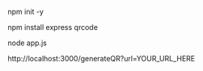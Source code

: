 npm init -y

npm install express qrcode

node app.js

http://localhost:3000/generateQR?url=YOUR_URL_HERE
